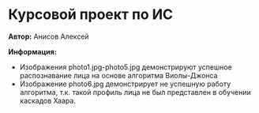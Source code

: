 # Курсовой проект по ИС
**Автор:** Анисов Алексей

**Информация:**

 - Изображения photo1.jpg-photo5.jpg демонстрируют успешное распознавание лица на основе алгоритма Виолы-Джонса
 - Изображение photo6.jpg демонстрирует не успешную работу алгоритма, т.к. такой профиль лица не был представлен в обучении каскадов Хаара.
